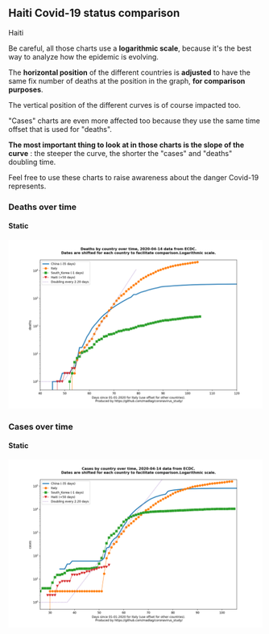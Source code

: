 ## Haiti Covid-19 status comparison 

Haiti



Be careful, all those charts use a **logarithmic scale**, because it's the best way to analyze how the epidemic is evolving.
 
The **horizontal position** of the different countries is **adjusted** to have the same fix number of deaths at the position in the graph, **for comparison purposes**.

The vertical position of the different curves is of course impacted too.

"Cases" charts are even more affected too because they use the same time offset that is used for "deaths".

**The most important thing to look at in those charts is the slope of the curve** : the steeper the curve, the shorter the "cases" and "deaths" doubling time.

Feel free to use these charts to raise awareness about the danger Covid-19 represents. 


 
### Deaths over time
 
#### Static
![Haiti covid-19 deaths static chart](https://raw.githubusercontent.com/madlag/coronavirus_study/master/notebooks/graphs/2020-04-14/countries/Haiti/2020-04-14_Haiti_deaths.png "Haiti covid-19 deaths static chart")   

 
### Cases over time
 
#### Static
![Haiti covid-19 cases static chart](https://raw.githubusercontent.com/madlag/coronavirus_study/master/notebooks/graphs/2020-04-14/countries/Haiti/2020-04-14_Haiti_cases.png "Haiti covid-19 cases static chart")   

